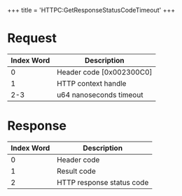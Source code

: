 +++
title = 'HTTPC:GetResponseStatusCodeTimeout'
+++

# Request

| Index Word | Description                |
|------------|----------------------------|
| 0          | Header code \[0x002300C0\] |
| 1          | HTTP context handle        |
| 2-3        | u64 nanoseconds timeout    |

# Response

| Index Word | Description               |
|------------|---------------------------|
| 0          | Header code               |
| 1          | Result code               |
| 2          | HTTP response status code |
